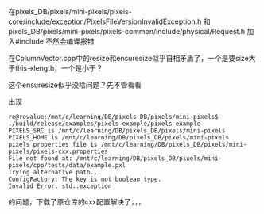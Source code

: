 在pixels_DB/pixels/mini-pixels/pixels-core/include/exception/PixelsFileVersionInvalidException.h
和pixels_DB/pixels/mini-pixels/pixels-common/include/physical/Request.h
加入#include <cstdint>
不然会编译报错


在ColumnVector.cpp中的resize和ensuresize似乎自相矛盾了，一个是要size大于this->length，一个是小于？

这个ensuresize似乎没啥问题？先不管看看

出现
```
re@revalue:/mnt/c/learning/DB/pixels_DB/pixels/mini-pixels$ ./build/release/examples/pixels-example/pixels-example
PIXELS_SRC is /mnt/c/learning/DB/pixels_DB/pixels/mini-pixels
PIXELS_HOME is /mnt/c/learning/DB/pixels_DB/pixels/mini-pixels
pixels properties file is /mnt/c/learning/DB/pixels_DB/pixels/mini-pixels/pixels-cxx.properties
File not found at: /mnt/c/learning/DB/pixels_DB/pixels/mini-pixels/cpp/tests/data/example.pxl
Trying alternative path...
ConfigFactory: The key is not boolean type.
Invalid Error: std::exception
```
的问题，下载了原仓库的cxx配置解决了，，，